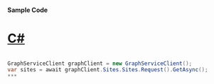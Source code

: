 #### Sample Code
# [C#](#tab/c-sharp)

```C#

GraphServiceClient graphClient = new GraphServiceClient();
var sites = await graphClient.Sites.Sites.Request().GetAsync();
*** 

```